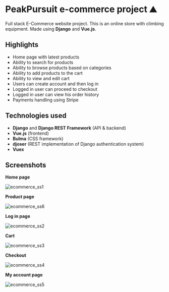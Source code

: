 
# PeakPursuit e-commerce project ⛰️

Full stack E-Commerce website project. This is an online store with climbing equipment. Made using **Django** and **Vue.js**.
## Highlights

* Home page with latest products
* Ability to search for products
* Ability to browse products based on categories
* Ability to add products to the cart
* Ability to view and edit cart
* Users can create account and then log in
* Logged in user can proceed to checkout
* Logged in user can view his order history
* Payments handling using Stripe
## Technologies used
* **Django** and **Django REST Framework** (API & backend)
* **Vue.js** (frontend)
* **Bulma** (CSS framework)
* **djoser** (REST implementation of Django authentication system)
* **Vuex**
## Screenshots

**Home page**

![ecommerce_ss1](https://github.com/piotrrygiel/ecommerce/assets/64746993/3446e00c-6c04-47d8-b8d4-5807d6d85477)

**Product page**

![ecommerce_ss6](https://github.com/piotrrygiel/ecommerce/assets/64746993/6b903a0f-bb96-4be0-a87e-44e29e45357a)

**Log in page**

![ecommerce_ss2](https://github.com/piotrrygiel/ecommerce/assets/64746993/59a8c01a-b0d8-4011-82b3-8fa404c2711d)

**Cart**

![ecommerce_ss3](https://github.com/piotrrygiel/ecommerce/assets/64746993/8ecd34fe-5f0c-4c3b-9573-760039e8f46a)

**Checkout**

![ecommerce_ss4](https://github.com/piotrrygiel/ecommerce/assets/64746993/7715bd8a-0dc0-4d74-8e15-1e1deb08a194)

**My account page**

![ecommerce_ss5](https://github.com/piotrrygiel/ecommerce/assets/64746993/be0c08b2-e6ad-4f16-b81e-45fb4a8618f3)
